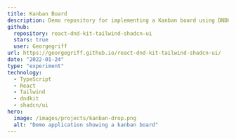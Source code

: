 ```yaml
---
title: Kanban Board
description: Demo repository for implementing a Kanban board using DNDKit and ShadCn UI and Tailwind
github:
  repository: react-dnd-kit-tailwind-shadcn-ui
  stars: true
  user: Georgegriff
url: https://georgegriff.github.io/react-dnd-kit-tailwind-shadcn-ui/
date: "2022-01-24"
type: "experiment"
technology:
  - TypeScript
  - React
  - Tailwind
  - dndkit
  - shadcn/ui
hero:
  image: /images/projects/kanban-drop.png
  alt: "Demo application showing a kanban board"
---
```

